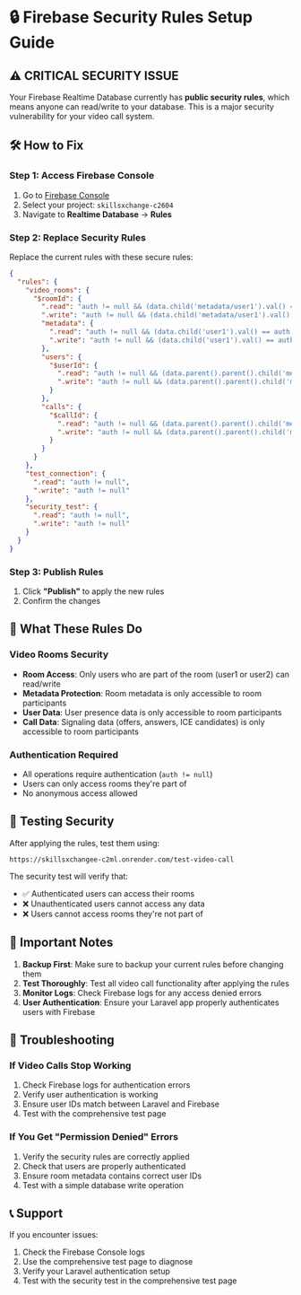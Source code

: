 # 🔒 Firebase Security Rules Setup Guide

## ⚠️ CRITICAL SECURITY ISSUE

Your Firebase Realtime Database currently has **public security rules**, which means anyone can read/write to your database. This is a major security vulnerability for your video call system.

## 🛠️ How to Fix

### Step 1: Access Firebase Console
1. Go to [Firebase Console](https://console.firebase.google.com)
2. Select your project: `skillsxchange-c2604`
3. Navigate to **Realtime Database** → **Rules**

### Step 2: Replace Security Rules
Replace the current rules with these secure rules:

```json
{
  "rules": {
    "video_rooms": {
      "$roomId": {
        ".read": "auth != null && (data.child('metadata/user1').val() == auth.uid || data.child('metadata/user2').val() == auth.uid)",
        ".write": "auth != null && (data.child('metadata/user1').val() == auth.uid || data.child('metadata/user2').val() == auth.uid)",
        "metadata": {
          ".read": "auth != null && (data.child('user1').val() == auth.uid || data.child('user2').val() == auth.uid)",
          ".write": "auth != null && (data.child('user1').val() == auth.uid || data.child('user2').val() == auth.uid)"
        },
        "users": {
          "$userId": {
            ".read": "auth != null && (data.parent().parent().child('metadata/user1').val() == auth.uid || data.parent().parent().child('metadata/user2').val() == auth.uid)",
            ".write": "auth != null && (data.parent().parent().child('metadata/user1').val() == auth.uid || data.parent().parent().child('metadata/user2').val() == auth.uid)"
          }
        },
        "calls": {
          "$callId": {
            ".read": "auth != null && (data.parent().parent().child('metadata/user1').val() == auth.uid || data.parent().parent().child('metadata/user2').val() == auth.uid)",
            ".write": "auth != null && (data.parent().parent().child('metadata/user1').val() == auth.uid || data.parent().parent().child('metadata/user2').val() == auth.uid)"
          }
        }
      }
    },
    "test_connection": {
      ".read": "auth != null",
      ".write": "auth != null"
    },
    "security_test": {
      ".read": "auth != null",
      ".write": "auth != null"
    }
  }
}
```

### Step 3: Publish Rules
1. Click **"Publish"** to apply the new rules
2. Confirm the changes

## 🔐 What These Rules Do

### Video Rooms Security
- **Room Access**: Only users who are part of the room (user1 or user2) can read/write
- **Metadata Protection**: Room metadata is only accessible to room participants
- **User Data**: User presence data is only accessible to room participants
- **Call Data**: Signaling data (offers, answers, ICE candidates) is only accessible to room participants

### Authentication Required
- All operations require authentication (`auth != null`)
- Users can only access rooms they're part of
- No anonymous access allowed

## 🧪 Testing Security

After applying the rules, test them using:
```
https://skillsxchangee-c2ml.onrender.com/test-video-call
```

The security test will verify that:
- ✅ Authenticated users can access their rooms
- ❌ Unauthenticated users cannot access any data
- ❌ Users cannot access rooms they're not part of

## 🚨 Important Notes

1. **Backup First**: Make sure to backup your current rules before changing them
2. **Test Thoroughly**: Test all video call functionality after applying the rules
3. **Monitor Logs**: Check Firebase logs for any access denied errors
4. **User Authentication**: Ensure your Laravel app properly authenticates users with Firebase

## 🔧 Troubleshooting

### If Video Calls Stop Working
1. Check Firebase logs for authentication errors
2. Verify user authentication is working
3. Ensure user IDs match between Laravel and Firebase
4. Test with the comprehensive test page

### If You Get "Permission Denied" Errors
1. Verify the security rules are correctly applied
2. Check that users are properly authenticated
3. Ensure room metadata contains correct user IDs
4. Test with a simple database write operation

## 📞 Support

If you encounter issues:
1. Check the Firebase Console logs
2. Use the comprehensive test page to diagnose
3. Verify your Laravel authentication setup
4. Test with the security test in the comprehensive test page
